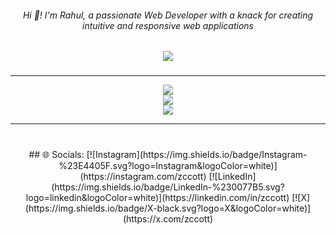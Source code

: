 <h6 align="center">Hi 👋! I'm Rahul, a passionate Web Developer with a knack for creating intuitive and responsive web applications</h6>

###

<div align="center">
  <img src="https://profile-counter.glitch.me/rahul-aot/count.svg?"  />
</div>

###

<div align="center">

---

![](https://github-readme-stats.vercel.app/api?username=rahul-aot&theme=dark&hide_border=true&include_all_commits=true&count_private=true)<br/>
![](https://github-readme-streak-stats.herokuapp.com/?user=rahul-aot&theme=dark&hide_border=true)<br/>
![](https://github-readme-stats.vercel.app/api/top-langs/?username=rahul-aot&theme=dark&hide_border=true&include_all_commits=true&count_private=true&layout=compact)

---

###

</div>

###

<br clear="both">

<div align="center">
## 🌐 Socials:
[![Instagram](https://img.shields.io/badge/Instagram-%23E4405F.svg?logo=Instagram&logoColor=white)](https://instagram.com/zccott) [![LinkedIn](https://img.shields.io/badge/LinkedIn-%230077B5.svg?logo=linkedin&logoColor=white)](https://linkedin.com/in/zccott) [![X](https://img.shields.io/badge/X-black.svg?logo=X&logoColor=white)](https://x.com/zccott) 
</div>



